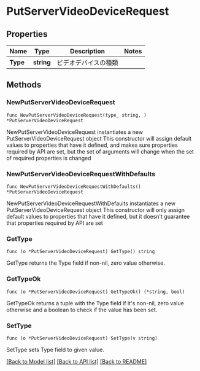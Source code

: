 # PutServerVideoDeviceRequest

## Properties

Name | Type | Description | Notes
------------ | ------------- | ------------- | -------------
**Type** | **string** | ビデオデバイスの種類 | 

## Methods

### NewPutServerVideoDeviceRequest

`func NewPutServerVideoDeviceRequest(type_ string, ) *PutServerVideoDeviceRequest`

NewPutServerVideoDeviceRequest instantiates a new PutServerVideoDeviceRequest object
This constructor will assign default values to properties that have it defined,
and makes sure properties required by API are set, but the set of arguments
will change when the set of required properties is changed

### NewPutServerVideoDeviceRequestWithDefaults

`func NewPutServerVideoDeviceRequestWithDefaults() *PutServerVideoDeviceRequest`

NewPutServerVideoDeviceRequestWithDefaults instantiates a new PutServerVideoDeviceRequest object
This constructor will only assign default values to properties that have it defined,
but it doesn't guarantee that properties required by API are set

### GetType

`func (o *PutServerVideoDeviceRequest) GetType() string`

GetType returns the Type field if non-nil, zero value otherwise.

### GetTypeOk

`func (o *PutServerVideoDeviceRequest) GetTypeOk() (*string, bool)`

GetTypeOk returns a tuple with the Type field if it's non-nil, zero value otherwise
and a boolean to check if the value has been set.

### SetType

`func (o *PutServerVideoDeviceRequest) SetType(v string)`

SetType sets Type field to given value.



[[Back to Model list]](../README.md#documentation-for-models) [[Back to API list]](../README.md#documentation-for-api-endpoints) [[Back to README]](../README.md)


